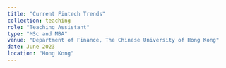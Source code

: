 ```yaml
---
title: "Current Fintech Trends"
collection: teaching
role: "Teaching Assistant"
type: "MSc and MBA"
venue: "Department of Finance, The Chinese University of Hong Kong"
date: June 2023
location: "Hong Kong"
---
```

